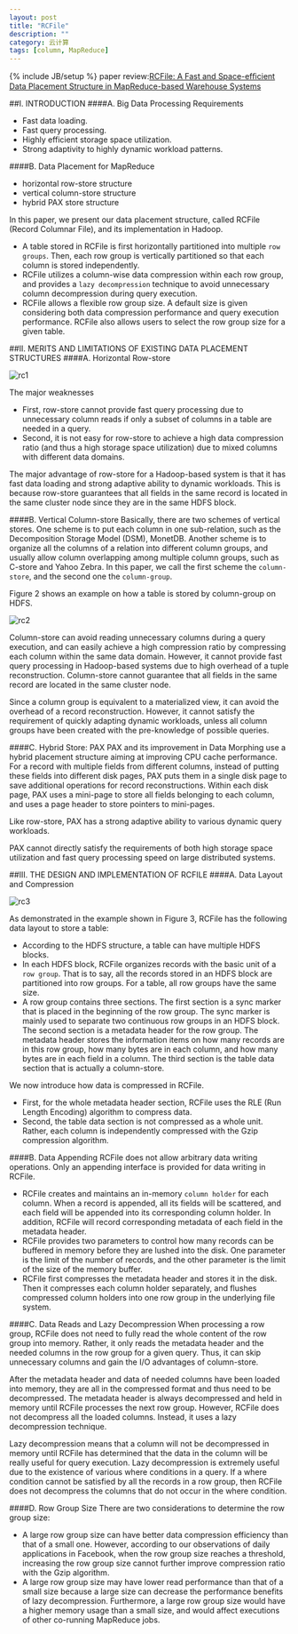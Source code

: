 ```yaml
---
layout: post
title: "RCFile"
description: ""
category: 云计算
tags: [column, MapReduce]
---
```

{% include JB/setup %}
paper review:[RCFile: A Fast and Space-efﬁcient Data Placement
Structure in MapReduce-based Warehouse Systems](http://www.cse.ohio-state.edu/hpcs/WWW/HTML/publications/papers/TR-11-4.pdf)

<!--break-->
##I. INTRODUCTION
####A. Big Data Processing Requirements

* Fast data loading.
* Fast query processing.
* Highly efficient storage space utilization.
* Strong adaptivity to highly dynamic workload patterns.

####B. Data Placement for MapReduce

* horizontal row-store structure
* vertical column-store structure
* hybrid PAX store structure

In this paper, we present our data placement structure, called RCFile (Record Columnar File), and its implementation in Hadoop.

* A table stored in RCFile is first horizontally partitioned into multiple `row groups`. Then, each row group is vertically partitioned so that each column is stored independently.
* RCFile utilizes a column-wise data compression within each row group, and provides a `lazy decompression` technique to avoid unnecessary column decompression during query execution.
* RCFile allows a flexible row group size. A default size is given considering both data compression performance and query execution performance. RCFile also allows users to select the row group size for a given table.

##II. MERITS AND LIMITATIONS OF EXISTING DATA PLACEMENT STRUCTURES
####A. Horizontal Row-store

![rc1](/assets/2013-03-07-rcfile/rc1.png)

The major weaknesses

* First, row-store cannot provide fast query processing due to unnecessary column reads if only a subset of columns in a table are needed in a query.
* Second, it is not easy for row-store to achieve a high data compression ratio (and thus a high storage space utilization) due to mixed columns with different data domains.

The major advantage of row-store for a Hadoop-based system is that it has fast data loading and strong adaptive ability to dynamic workloads. This is because row-store guarantees that all fields in the same record is located in the same cluster node since they are in the same HDFS block.

####B. Vertical Column-store
Basically, there are two schemes of vertical stores. One scheme is to put each column in one sub-relation, such as the Decomposition Storage Model (DSM), MonetDB. Another scheme is to organize all the columns of a relation into different column groups, and usually allow column overlapping among multiple column groups, such as C-store and Yahoo Zebra. In this paper, we call the first scheme the `column-store`, and the second one the `column-group`. 

Figure 2 shows an example on how a table is stored by column-group on HDFS.

![rc2](/assets/2013-03-07-rcfile/rc2.png)

Column-store can avoid reading unnecessary columns during a query execution, and can easily achieve a high compression ratio by compressing each column within the same data domain. However, it cannot provide fast query processing in Hadoop-based systems due to high overhead of a tuple reconstruction. Column-store cannot guarantee that all fields in the same record are located in the same cluster node. 

Since a column group is equivalent to a materialized view, it can avoid the overhead of a record reconstruction. However, it cannot satisfy the requirement of quickly adapting dynamic workloads, unless all column groups have been created with the pre-knowledge of possible queries.

####C. Hybrid Store: PAX
PAX and its improvement in Data Morphing use a hybrid placement structure aiming at improving CPU cache performance. For a record with multiple fields from different columns, instead of putting these fields into different disk pages, PAX puts them in a single disk page to save additional operations for record reconstructions. Within each disk page, PAX uses a mini-page to store all fields belonging to each column, and uses a page header to store pointers to mini-pages.

Like row-store, PAX has a strong adaptive ability to various dynamic query workloads.

PAX cannot directly satisfy the requirements of both high storage space utilization and fast query processing speed on large distributed systems.

##III. THE DESIGN AND IMPLEMENTATION OF RCFILE
####A. Data Layout and Compression

![rc3](/assets/2013-03-07-rcfile/rc3.png)

As demonstrated in the example shown in Figure 3, RCFile has the following data layout to store a table:

* According to the HDFS structure, a table can have multiple HDFS blocks.
* In each HDFS block, RCFile organizes records with the basic unit of a `row group`. That is to say, all the records stored in an HDFS block are partitioned into row groups. For a table, all row groups have the same size. 
* A row group contains three sections. The first section is a sync marker that is placed in the beginning of the row group. The sync marker is mainly used to separate two continuous row groups in an HDFS block. The second section is a metadata header for the row group. The metadata header stores the information items on how many records are in this row group, how many bytes are in each column, and how many bytes are in each field in a column. The third section is the table data section that is actually a column-store. 

We now introduce how data is compressed in RCFile.

* First, for the whole metadata header section, RCFile uses the RLE (Run Length Encoding) algorithm to compress data. 
* Second, the table data section is not compressed as a whole unit. Rather, each column is independently compressed with the Gzip compression algorithm.

####B. Data Appending
RCFile does not allow arbitrary data writing operations. Only an appending interface is provided for data writing in RCFile.

* RCFile creates and maintains an in-memory `column holder` for each column. When a record is appended, all its fields will be scattered, and each field will be appended into its corresponding column holder. In addition, RCFile will record corresponding metadata of each field in the metadata header.
* RCFile provides two parameters to control how many records can be buffered in memory before they are lushed into the disk. One parameter is the limit of the number of records, and the other parameter is the limit of the size of the memory buffer.
* RCFile first compresses the metadata header and stores it in the disk. Then it compresses each column holder separately, and flushes compressed column holders into one row group in the underlying file system.

####C. Data Reads and Lazy Decompression
When processing a row group, RCFile does not need to fully read the whole content of the row group into memory. Rather, it only reads the metadata header and the needed columns in the row group for a given query. Thus, it can skip unnecessary columns and gain the I/O advantages of column-store.

After the metadata header and data of needed columns have been loaded into memory, they are all in the compressed format and thus need to be decompressed. The metadata header is always decompressed and held in memory until RCFile processes the next row group. However, RCFile does not decompress all the loaded columns. Instead, it uses a lazy decompression technique.

Lazy decompression means that a column will not be decompressed in memory until RCFile has determined that the data in the column will be really useful for query execution. Lazy decompression is extremely useful due to the existence of various where conditions in a query. If a where condition cannot be satisfied by all the records in a row group, then RCFile does not decompress the columns that do not occur in the where condition. 

####D. Row Group Size
There are two considerations to determine the row group size:

* A large row group size can have better data compression efficiency than that of a small one. However, according to our observations of daily applications in Facebook, when the row group size reaches a threshold, increasing the row group size cannot further improve compression ratio with the Gzip algorithm.
* A large row group size may have lower read performance than that of a small size because a large size can decrease the performance benefits of lazy decompression. Furthermore, a large row group size would have a higher memory usage than a small size, and would affect executions of other co-running MapReduce jobs.

